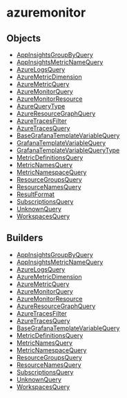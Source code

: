 # <span class="badge package-variant-dataquery"></span> azuremonitor

## Objects

 * <span class="badge object-type-class"></span> [AppInsightsGroupByQuery](./object-AppInsightsGroupByQuery.md)
 * <span class="badge object-type-class"></span> [AppInsightsMetricNameQuery](./object-AppInsightsMetricNameQuery.md)
 * <span class="badge object-type-class"></span> [AzureLogsQuery](./object-AzureLogsQuery.md)
 * <span class="badge object-type-class"></span> [AzureMetricDimension](./object-AzureMetricDimension.md)
 * <span class="badge object-type-class"></span> [AzureMetricQuery](./object-AzureMetricQuery.md)
 * <span class="badge object-type-class"></span> [AzureMonitorQuery](./object-AzureMonitorQuery.md)
 * <span class="badge object-type-class"></span> [AzureMonitorResource](./object-AzureMonitorResource.md)
 * <span class="badge object-type-enum"></span> [AzureQueryType](./object-AzureQueryType.md)
 * <span class="badge object-type-class"></span> [AzureResourceGraphQuery](./object-AzureResourceGraphQuery.md)
 * <span class="badge object-type-class"></span> [AzureTracesFilter](./object-AzureTracesFilter.md)
 * <span class="badge object-type-class"></span> [AzureTracesQuery](./object-AzureTracesQuery.md)
 * <span class="badge object-type-class"></span> [BaseGrafanaTemplateVariableQuery](./object-BaseGrafanaTemplateVariableQuery.md)
 * <span class="badge object-type-disjunction"></span> [GrafanaTemplateVariableQuery](./object-GrafanaTemplateVariableQuery.md)
 * <span class="badge object-type-enum"></span> [GrafanaTemplateVariableQueryType](./object-GrafanaTemplateVariableQueryType.md)
 * <span class="badge object-type-class"></span> [MetricDefinitionsQuery](./object-MetricDefinitionsQuery.md)
 * <span class="badge object-type-class"></span> [MetricNamesQuery](./object-MetricNamesQuery.md)
 * <span class="badge object-type-class"></span> [MetricNamespaceQuery](./object-MetricNamespaceQuery.md)
 * <span class="badge object-type-class"></span> [ResourceGroupsQuery](./object-ResourceGroupsQuery.md)
 * <span class="badge object-type-class"></span> [ResourceNamesQuery](./object-ResourceNamesQuery.md)
 * <span class="badge object-type-enum"></span> [ResultFormat](./object-ResultFormat.md)
 * <span class="badge object-type-class"></span> [SubscriptionsQuery](./object-SubscriptionsQuery.md)
 * <span class="badge object-type-class"></span> [UnknownQuery](./object-UnknownQuery.md)
 * <span class="badge object-type-class"></span> [WorkspacesQuery](./object-WorkspacesQuery.md)
## Builders

 * <span class="badge builder"></span> [AppInsightsGroupByQuery](./builder-AppInsightsGroupByQuery.md)
 * <span class="badge builder"></span> [AppInsightsMetricNameQuery](./builder-AppInsightsMetricNameQuery.md)
 * <span class="badge builder"></span> [AzureLogsQuery](./builder-AzureLogsQuery.md)
 * <span class="badge builder"></span> [AzureMetricDimension](./builder-AzureMetricDimension.md)
 * <span class="badge builder"></span> [AzureMetricQuery](./builder-AzureMetricQuery.md)
 * <span class="badge builder"></span> [AzureMonitorQuery](./builder-AzureMonitorQuery.md)
 * <span class="badge builder"></span> [AzureMonitorResource](./builder-AzureMonitorResource.md)
 * <span class="badge builder"></span> [AzureResourceGraphQuery](./builder-AzureResourceGraphQuery.md)
 * <span class="badge builder"></span> [AzureTracesFilter](./builder-AzureTracesFilter.md)
 * <span class="badge builder"></span> [AzureTracesQuery](./builder-AzureTracesQuery.md)
 * <span class="badge builder"></span> [BaseGrafanaTemplateVariableQuery](./builder-BaseGrafanaTemplateVariableQuery.md)
 * <span class="badge builder"></span> [MetricDefinitionsQuery](./builder-MetricDefinitionsQuery.md)
 * <span class="badge builder"></span> [MetricNamesQuery](./builder-MetricNamesQuery.md)
 * <span class="badge builder"></span> [MetricNamespaceQuery](./builder-MetricNamespaceQuery.md)
 * <span class="badge builder"></span> [ResourceGroupsQuery](./builder-ResourceGroupsQuery.md)
 * <span class="badge builder"></span> [ResourceNamesQuery](./builder-ResourceNamesQuery.md)
 * <span class="badge builder"></span> [SubscriptionsQuery](./builder-SubscriptionsQuery.md)
 * <span class="badge builder"></span> [UnknownQuery](./builder-UnknownQuery.md)
 * <span class="badge builder"></span> [WorkspacesQuery](./builder-WorkspacesQuery.md)
